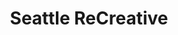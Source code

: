 ---
title: "Seattle ReCreative"
url: /seattle/seattle-recreative-5th-avenue-south/
shop: Basteln
---